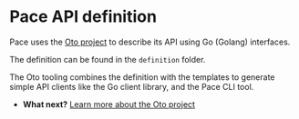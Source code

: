 # Pace API definition

Pace uses the [Oto project](https://github.com/pacedotdev/oto) to describe its API using Go (Golang) interfaces.

The definition can be found in the `definition` folder.

The Oto tooling combines the definition with the templates to generate simple API clients like the Go client library, and the Pace CLI tool.

* **What next?** [Learn more about the Oto project](https://github.com/pacedotdev/oto)
